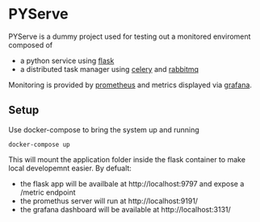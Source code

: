 # PYServe

PYServe is a dummy project used for testing out a monitored enviroment composed of
- a python service using [flask](https://www.palletsprojects.com/p/flask/)
- a distributed task manager using [celery](http://www.celeryproject.org/) and [rabbitmq](https://www.rabbitmq.com/)

Monitoring is provided by [prometheus](https://prometheus.io/) and metrics displayed via [grafana](https://grafana.com/).

## Setup

Use docker-compose to bring the system up and running

```
docker-compose up
```
This will mount the application folder inside the flask container to make local developemnt easier.
By defualt:
- the flask app will be availbale at http://localhost:9797 and expose a /metric endpoint
- the promethus server will run at http://localhost:9191/
- the grafana dashboard will be available at http://localhost:3131/
